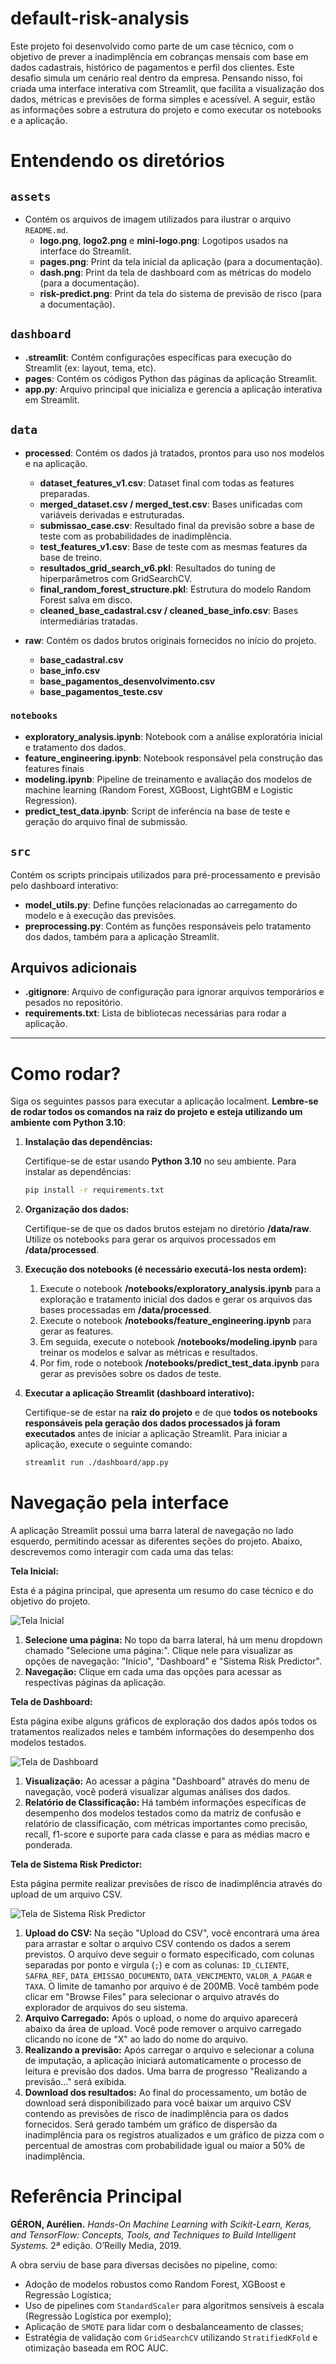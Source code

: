 # default-risk-analysis

Este projeto foi desenvolvido como parte de um case técnico, com o objetivo de prever a inadimplência em cobranças mensais com base em dados cadastrais, histórico de pagamentos e perfil dos clientes. Este desafio simula um cenário real dentro da empresa. Pensando nisso, foi criada uma interface interativa com Streamlit, que facilita a visualização dos dados, métricas e previsões de forma simples e acessível. A seguir, estão as informações sobre a estrutura do projeto e como executar os notebooks e a aplicação.

# Entendendo os diretórios

## `assets`

* Contém os arquivos de imagem utilizados para ilustrar o arquivo `README.md`.
  * **logo.png**, **logo2.png** e **mini-logo.png**: Logotipos usados na interface do Streamlit.
  * **pages.png**: Print da tela inicial da aplicação (para a documentação).
  * **dash.png**: Print da tela de dashboard com as métricas do modelo (para a documentação).
  * **risk-predict.png**: Print da tela do sistema de previsão de risco (para a documentação).

## `dashboard`

* **.streamlit**: Contém configurações específicas para execução do Streamlit (ex: layout, tema, etc).
* **pages**: Contém os códigos Python das páginas da aplicação Streamlit.
* **app.py**: Arquivo principal que inicializa e gerencia a aplicação interativa em Streamlit.

## `data`

* **processed**: Contém os dados já tratados, prontos para uso nos modelos e na aplicação.

  * **dataset\_features\_v1.csv**: Dataset final com todas as features preparadas.
  * **merged\_dataset.csv / merged\_test.csv**: Bases unificadas com variáveis derivadas e estruturadas.
  * **submissao\_case.csv**: Resultado final da previsão sobre a base de teste com as probabilidades de inadimplência.
  * **test\_features\_v1.csv**: Base de teste com as mesmas features da base de treino.
  * **resultados\_grid\_search\_v6.pkl**: Resultados do tuning de hiperparâmetros com GridSearchCV.
  * **final\_random\_forest\_structure.pkl**: Estrutura do modelo Random Forest salva em disco.
  * **cleaned\_base\_cadastral.csv / cleaned\_base\_info.csv**: Bases intermediárias tratadas.
* **raw**: Contém os dados brutos originais fornecidos no início do projeto.

  * **base\_cadastral.csv**
  * **base\_info.csv**
  * **base\_pagamentos\_desenvolvimento.csv**
  * **base\_pagamentos\_teste.csv**

### `notebooks`

* **exploratory\_analysis.ipynb**: Notebook com a análise exploratória inicial e tratamento dos dados.
* **feature\_engineering.ipynb**: Notebook responsável pela construção das features finais
* **modeling.ipynb**: Pipeline de treinamento e avaliação dos modelos de machine learning (Random Forest, XGBoost, LightGBM e Logistic Regression).
* **predict\_test\_data.ipynb**: Script de inferência na base de teste e geração do arquivo final de submissão.

## `src`

Contém os scripts principais utilizados para pré-processamento e previsão pelo dashboard interativo:

* **model_utils.py**: Define funções relacionadas ao carregamento do modelo e à execução das previsões.
* **preprocessing.py**: Contém as funções responsáveis pelo tratamento dos dados, também para a aplicação Streamlit.

## Arquivos adicionais

* **.gitignore**: Arquivo de configuração para ignorar arquivos temporários e pesados no repositório.
* **requirements.txt**: Lista de bibliotecas necessárias para rodar a aplicação.

---

# Como rodar?

Siga os seguintes passos para executar a aplicação localment. **Lembre-se de rodar todos os comandos na raiz do projeto e esteja utilizando um ambiente com Python 3.10**:

1. **Instalação das dependências:**

   Certifique-se de estar usando **Python 3.10** no seu ambiente. Para instalar as dependências:

   ```bash
   pip install -r requirements.txt
   ```
2. **Organização dos dados:**

   Certifique-se de que os dados brutos estejam no diretório **/data/raw**. Utilize os notebooks para gerar os arquivos processados em **/data/processed**.
3. **Execução dos notebooks (é necessário executá-los nesta ordem):**

   1. Execute o notebook **/notebooks/exploratory\_analysis.ipynb** para a exploração e tratamento inicial dos dados e gerar os arquivos das bases processadas em **/data/processed**.
   2. Execute o notebook **/notebooks/feature\_engineering.ipynb** para gerar as features.
   3. Em seguida, execute o notebook **/notebooks/modeling.ipynb** para treinar os modelos e salvar as métricas e resultados.
   4. Por fim, rode o notebook **/notebooks/predict\_test\_data.ipynb** para gerar as previsões sobre os dados de teste.
4. **Executar a aplicação Streamlit (dashboard interativo):**

   Certifique-se de estar na **raiz do projeto** e de que **todos os notebooks responsáveis pela geração dos dados processados já foram executados** antes de iniciar a aplicação Streamlit. Para iniciar a aplicação, execute o seguinte comando:

   ```bash
   streamlit run ./dashboard/app.py
   ```

# Navegação pela interface

A aplicação Streamlit possui uma barra lateral de navegação no lado esquerdo, permitindo acessar as diferentes seções do projeto. Abaixo, descrevemos como interagir com cada uma das telas:

**Tela Inicial:**

Esta é a página principal, que apresenta um resumo do case técnico e do objetivo do projeto.

![Tela Inicial](./assets/pages.png)

1. **Selecione uma página:** No topo da barra lateral, há um menu dropdown chamado "Selecione uma página:". Clique nele para visualizar as opções de navegação: "Início", "Dashboard" e "Sistema Risk Predictor".
2. **Navegação:** Clique em cada uma das opções para acessar as respectivas páginas da aplicação.

**Tela de Dashboard:**

Esta página exibe alguns gráficos de exploração dos dados após todos os tratamentos realizados neles e também informações do desempenho dos modelos testados.

![Tela de Dashboard](./assets/dash.png)

1. **Visualização:** Ao acessar a página "Dashboard" através do menu de navegação, você poderá visualizar algumas análises dos dados.
2. **Relatório de Classificação:** Há também informações específicas de desempenho dos modelos testados como da matriz de confusão e relatório de classificação, com métricas importantes como precisão, recall, f1-score e suporte para cada classe e para as médias macro e ponderada.

**Tela de Sistema Risk Predictor:**

Esta página permite realizar previsões de risco de inadimplência através do upload de um arquivo CSV.

![Tela de Sistema Risk Predictor](./assets/risk-predict.png)

1. **Upload do CSV:** Na seção "Upload do CSV", você encontrará uma área para arrastar e soltar o arquivo CSV contendo os dados a serem previstos. O arquivo deve seguir o formato especificado, com colunas separadas por ponto e vírgula (`;`) e com as colunas: `ID_CLIENTE`, `SAFRA_REF`, `DATA_EMISSAO_DOCUMENTO`, `DATA_VENCIMENTO`, `VALOR_A_PAGAR` e `TAXA`. O limite de tamanho por arquivo é de 200MB. Você também pode clicar em "Browse Files" para selecionar o arquivo através do explorador de arquivos do seu sistema.
2. **Arquivo Carregado:** Após o upload, o nome do arquivo aparecerá abaixo da área de upload. Você pode remover o arquivo carregado clicando no ícone de "X" ao lado do nome do arquivo.
3. **Realizando a previsão:** Após carregar o arquivo e selecionar a coluna de imputação, a aplicação iniciará automaticamente o processo de leitura e previsão dos dados. Uma barra de progresso "Realizando a previsão..." será exibida.
4. **Download dos resultados:** Ao final do processamento, um botão de download será disponibilizado para você baixar um arquivo CSV contendo as previsões de risco de inadimplência para os dados fornecidos. Será gerado também um gráfico de dispersão da inadimplência para os registros atualizados e um gráfico de pizza com o percentual de amostras com probabilidade igual ou maior a 50% de inadimplência.

# Referência Principal

**GÉRON, Aurélien.** *Hands-On Machine Learning with Scikit-Learn, Keras, and TensorFlow: Concepts, Tools, and Techniques to Build Intelligent Systems.* 2ª edição. O’Reilly Media, 2019.

A obra serviu de base para diversas decisões no pipeline, como:

- Adoção de modelos robustos como Random Forest, XGBoost e Regressão Logística;
- Uso de pipelines com `StandardScaler` para algoritmos sensíveis à escala (Regressão Logística por exemplo);
- Aplicação de `SMOTE` para lidar com o desbalanceamento de classes;
- Estratégia de validação com `GridSearchCV` utilizando `StratifiedKFold` e otimização baseada em ROC AUC.
